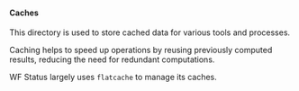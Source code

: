 #### Caches

This directory is used to store cached data for various tools and processes.

Caching helps to speed up operations by reusing previously computed results, reducing the need for redundant computations.

WF Status largely uses `flatcache` to manage its caches.